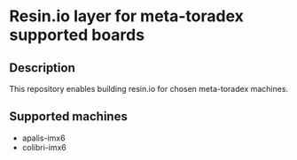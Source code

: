 # Resin.io layer for meta-toradex supported boards

## Description
This repository enables building resin.io for chosen meta-toradex machines.

## Supported machines
* apalis-imx6
* colibri-imx6
